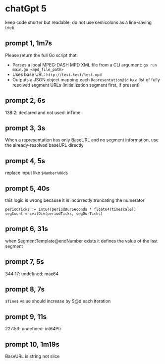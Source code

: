 # chatGpt 5

keep code shorter but readable; do not use semicolons as a line-saving trick

## prompt 1, 1m7s

Please return the full Go script that:

- Parses a local MPEG-DASH MPD XML file from a CLI argument: `go run main.go <mpd_file_path>`
- Uses base URL: `http://test.test/test.mpd`
- Outputs a JSON object mapping each `Representation@id` to a list of fully resolved segment URLs (initialization segment first, if present)

## prompt 2, 6s

138:2: declared and not used: inTime

## prompt 3, 3s

When a representation has only BaseURL and no segment information, use the
already-resolved baseURL directly

## prompt 4, 5s

replace input like `$Number%08d$`

## prompt 5, 40s

this logic is wrong because it is incorrectly truncating the numerator

~~~
periodTicks := int64(periodDurSeconds * float64(timescale))
segCount = ceilDiv(periodTicks, segDurTicks)
~~~

## prompt 6, 31s

when SegmentTemplate@endNumber exists it defines the value of the last segment

## prompt 7, 5s

344:17: undefined: max64

## prompt 8, 7s

`$Time$` value should increase by S@d each iteration

## prompt 9, 11s

227:53: undefined: int64Ptr

## prompt 10, 1m19s

BaseURL is string not slice
